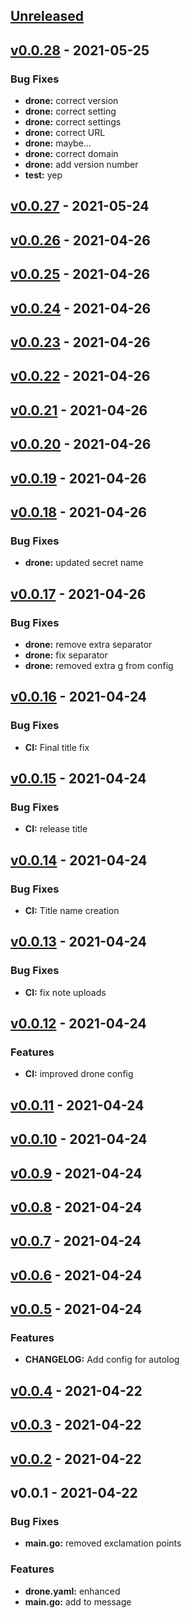 <a name="unreleased"></a>
## [Unreleased]


<a name="v0.0.28"></a>
## [v0.0.28] - 2021-05-25
### Bug Fixes
- **drone:** correct version
- **drone:** correct setting
- **drone:** correct settings
- **drone:** correct URL
- **drone:** maybe...
- **drone:** correct domain
- **drone:** add version number
- **test:** yep


<a name="v0.0.27"></a>
## [v0.0.27] - 2021-05-24

<a name="v0.0.26"></a>
## [v0.0.26] - 2021-04-26

<a name="v0.0.25"></a>
## [v0.0.25] - 2021-04-26

<a name="v0.0.24"></a>
## [v0.0.24] - 2021-04-26

<a name="v0.0.23"></a>
## [v0.0.23] - 2021-04-26

<a name="v0.0.22"></a>
## [v0.0.22] - 2021-04-26

<a name="v0.0.21"></a>
## [v0.0.21] - 2021-04-26

<a name="v0.0.20"></a>
## [v0.0.20] - 2021-04-26

<a name="v0.0.19"></a>
## [v0.0.19] - 2021-04-26

<a name="v0.0.18"></a>
## [v0.0.18] - 2021-04-26
### Bug Fixes
- **drone:** updated secret name


<a name="v0.0.17"></a>
## [v0.0.17] - 2021-04-26
### Bug Fixes
- **drone:** remove extra separator
- **drone:** fix separator
- **drone:** removed extra g from config


<a name="v0.0.16"></a>
## [v0.0.16] - 2021-04-24
### Bug Fixes
- **CI:** Final title fix


<a name="v0.0.15"></a>
## [v0.0.15] - 2021-04-24
### Bug Fixes
- **CI:** release title


<a name="v0.0.14"></a>
## [v0.0.14] - 2021-04-24
### Bug Fixes
- **CI:** Title name creation


<a name="v0.0.13"></a>
## [v0.0.13] - 2021-04-24
### Bug Fixes
- **CI:** fix note uploads


<a name="v0.0.12"></a>
## [v0.0.12] - 2021-04-24
### Features
- **CI:** improved drone config


<a name="v0.0.11"></a>
## [v0.0.11] - 2021-04-24

<a name="v0.0.10"></a>
## [v0.0.10] - 2021-04-24

<a name="v0.0.9"></a>
## [v0.0.9] - 2021-04-24

<a name="v0.0.8"></a>
## [v0.0.8] - 2021-04-24

<a name="v0.0.7"></a>
## [v0.0.7] - 2021-04-24

<a name="v0.0.6"></a>
## [v0.0.6] - 2021-04-24

<a name="v0.0.5"></a>
## [v0.0.5] - 2021-04-24
### Features
- **CHANGELOG:** Add config for autolog


<a name="v0.0.4"></a>
## [v0.0.4] - 2021-04-22

<a name="v0.0.3"></a>
## [v0.0.3] - 2021-04-22

<a name="v0.0.2"></a>
## [v0.0.2] - 2021-04-22

<a name="v0.0.1"></a>
## v0.0.1 - 2021-04-22
### Bug Fixes
- **main.go:** removed exclamation points

### Features
- **drone.yaml:** enhanced
- **main.go:**  add to message


[Unreleased]: https://github.com/drbothen/droneTest/compare/v0.0.28...HEAD
[v0.0.28]: https://github.com/drbothen/droneTest/compare/v0.0.27...v0.0.28
[v0.0.27]: https://github.com/drbothen/droneTest/compare/v0.0.26...v0.0.27
[v0.0.26]: https://github.com/drbothen/droneTest/compare/v0.0.25...v0.0.26
[v0.0.25]: https://github.com/drbothen/droneTest/compare/v0.0.24...v0.0.25
[v0.0.24]: https://github.com/drbothen/droneTest/compare/v0.0.23...v0.0.24
[v0.0.23]: https://github.com/drbothen/droneTest/compare/v0.0.22...v0.0.23
[v0.0.22]: https://github.com/drbothen/droneTest/compare/v0.0.21...v0.0.22
[v0.0.21]: https://github.com/drbothen/droneTest/compare/v0.0.20...v0.0.21
[v0.0.20]: https://github.com/drbothen/droneTest/compare/v0.0.19...v0.0.20
[v0.0.19]: https://github.com/drbothen/droneTest/compare/v0.0.18...v0.0.19
[v0.0.18]: https://github.com/drbothen/droneTest/compare/v0.0.17...v0.0.18
[v0.0.17]: https://github.com/drbothen/droneTest/compare/v0.0.16...v0.0.17
[v0.0.16]: https://github.com/drbothen/droneTest/compare/v0.0.15...v0.0.16
[v0.0.15]: https://github.com/drbothen/droneTest/compare/v0.0.14...v0.0.15
[v0.0.14]: https://github.com/drbothen/droneTest/compare/v0.0.13...v0.0.14
[v0.0.13]: https://github.com/drbothen/droneTest/compare/v0.0.12...v0.0.13
[v0.0.12]: https://github.com/drbothen/droneTest/compare/v0.0.11...v0.0.12
[v0.0.11]: https://github.com/drbothen/droneTest/compare/v0.0.10...v0.0.11
[v0.0.10]: https://github.com/drbothen/droneTest/compare/v0.0.9...v0.0.10
[v0.0.9]: https://github.com/drbothen/droneTest/compare/v0.0.8...v0.0.9
[v0.0.8]: https://github.com/drbothen/droneTest/compare/v0.0.7...v0.0.8
[v0.0.7]: https://github.com/drbothen/droneTest/compare/v0.0.6...v0.0.7
[v0.0.6]: https://github.com/drbothen/droneTest/compare/v0.0.5...v0.0.6
[v0.0.5]: https://github.com/drbothen/droneTest/compare/v0.0.4...v0.0.5
[v0.0.4]: https://github.com/drbothen/droneTest/compare/v0.0.3...v0.0.4
[v0.0.3]: https://github.com/drbothen/droneTest/compare/v0.0.2...v0.0.3
[v0.0.2]: https://github.com/drbothen/droneTest/compare/v0.0.1...v0.0.2
